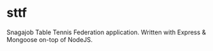 sttf
====

Snagajob Table Tennis Federation application. Written with Express &amp; Mongoose on-top of NodeJS.
